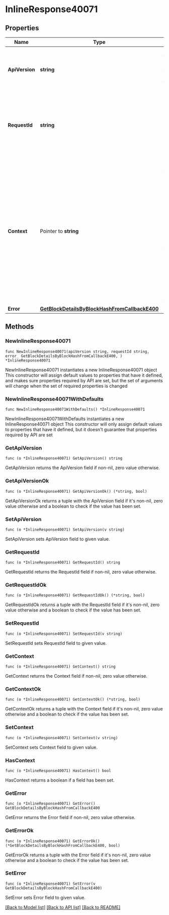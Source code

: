 # InlineResponse40071

## Properties

Name | Type | Description | Notes
------------ | ------------- | ------------- | -------------
**ApiVersion** | **string** | Specifies the version of the API that incorporates this endpoint. | 
**RequestId** | **string** | Defines the ID of the request. The &#x60;requestId&#x60; is generated by Crypto APIs and it&#39;s unique for every request. | 
**Context** | Pointer to **string** | In batch situations the user can use the context to correlate responses with requests. This property is present regardless of whether the response was successful or returned as an error. &#x60;context&#x60; is specified by the user. | [optional] 
**Error** | [**GetBlockDetailsByBlockHashFromCallbackE400**](GetBlockDetailsByBlockHashFromCallbackE400.md) |  | 

## Methods

### NewInlineResponse40071

`func NewInlineResponse40071(apiVersion string, requestId string, error_ GetBlockDetailsByBlockHashFromCallbackE400, ) *InlineResponse40071`

NewInlineResponse40071 instantiates a new InlineResponse40071 object
This constructor will assign default values to properties that have it defined,
and makes sure properties required by API are set, but the set of arguments
will change when the set of required properties is changed

### NewInlineResponse40071WithDefaults

`func NewInlineResponse40071WithDefaults() *InlineResponse40071`

NewInlineResponse40071WithDefaults instantiates a new InlineResponse40071 object
This constructor will only assign default values to properties that have it defined,
but it doesn't guarantee that properties required by API are set

### GetApiVersion

`func (o *InlineResponse40071) GetApiVersion() string`

GetApiVersion returns the ApiVersion field if non-nil, zero value otherwise.

### GetApiVersionOk

`func (o *InlineResponse40071) GetApiVersionOk() (*string, bool)`

GetApiVersionOk returns a tuple with the ApiVersion field if it's non-nil, zero value otherwise
and a boolean to check if the value has been set.

### SetApiVersion

`func (o *InlineResponse40071) SetApiVersion(v string)`

SetApiVersion sets ApiVersion field to given value.


### GetRequestId

`func (o *InlineResponse40071) GetRequestId() string`

GetRequestId returns the RequestId field if non-nil, zero value otherwise.

### GetRequestIdOk

`func (o *InlineResponse40071) GetRequestIdOk() (*string, bool)`

GetRequestIdOk returns a tuple with the RequestId field if it's non-nil, zero value otherwise
and a boolean to check if the value has been set.

### SetRequestId

`func (o *InlineResponse40071) SetRequestId(v string)`

SetRequestId sets RequestId field to given value.


### GetContext

`func (o *InlineResponse40071) GetContext() string`

GetContext returns the Context field if non-nil, zero value otherwise.

### GetContextOk

`func (o *InlineResponse40071) GetContextOk() (*string, bool)`

GetContextOk returns a tuple with the Context field if it's non-nil, zero value otherwise
and a boolean to check if the value has been set.

### SetContext

`func (o *InlineResponse40071) SetContext(v string)`

SetContext sets Context field to given value.

### HasContext

`func (o *InlineResponse40071) HasContext() bool`

HasContext returns a boolean if a field has been set.

### GetError

`func (o *InlineResponse40071) GetError() GetBlockDetailsByBlockHashFromCallbackE400`

GetError returns the Error field if non-nil, zero value otherwise.

### GetErrorOk

`func (o *InlineResponse40071) GetErrorOk() (*GetBlockDetailsByBlockHashFromCallbackE400, bool)`

GetErrorOk returns a tuple with the Error field if it's non-nil, zero value otherwise
and a boolean to check if the value has been set.

### SetError

`func (o *InlineResponse40071) SetError(v GetBlockDetailsByBlockHashFromCallbackE400)`

SetError sets Error field to given value.



[[Back to Model list]](../README.md#documentation-for-models) [[Back to API list]](../README.md#documentation-for-api-endpoints) [[Back to README]](../README.md)


